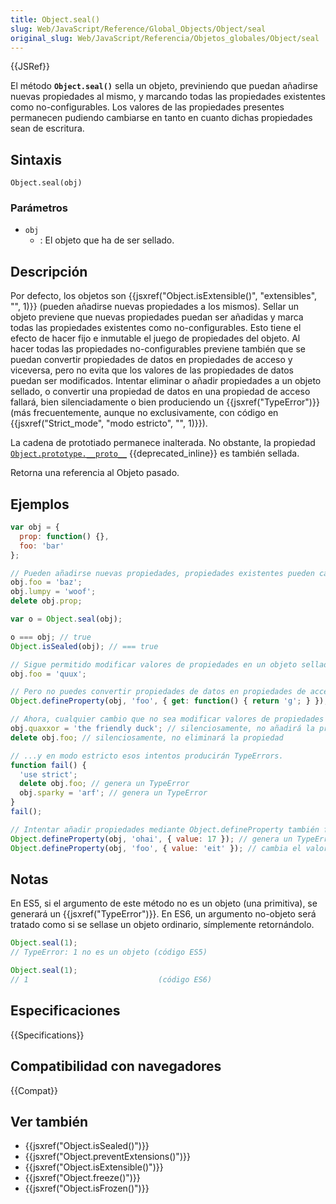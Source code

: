 ```yaml
---
title: Object.seal()
slug: Web/JavaScript/Reference/Global_Objects/Object/seal
original_slug: Web/JavaScript/Referencia/Objetos_globales/Object/seal
---
```


{{JSRef}}

El método **`Object.seal()`** sella un objeto, previniendo que puedan añadirse nuevas propiedades al mismo, y marcando todas las propiedades existentes como no-configurables. Los valores de las propiedades presentes permanecen pudiendo cambiarse en tanto en cuanto dichas propiedades sean de escritura.

## Sintaxis

```
Object.seal(obj)
```

### Parámetros

- `obj`
  - : El objeto que ha de ser sellado.

## Descripción

Por defecto, los objetos son {{jsxref("Object.isExtensible()", "extensibles", "", 1)}} (pueden añadirse nuevas propiedades a los mismos). Sellar un objeto previene que nuevas propiedades puedan ser añadidas y marca todas las propiedades existentes como no-configurables. Esto tiene el efecto de hacer fijo e inmutable el juego de propiedades del objeto. Al hacer todas las propiedades no-configurables previene también que se puedan convertir propiedades de datos en propiedades de acceso y viceversa, pero no evita que los valores de las propiedades de datos puedan ser modificados. Intentar eliminar o añadir propiedades a un objeto sellado, o convertir una propiedad de datos en una propiedad de acceso fallará, bien silenciadamente o bien produciendo un {{jsxref("TypeError")}} (más frecuentemente, aunque no exclusivamente, con código en {{jsxref("Strict_mode", "modo estricto", "", 1)}}).

La cadena de prototiado permanece inalterada. No obstante, la propiedad [`Object.prototype.__proto__`](/es/docs/Web/JavaScript/Reference/Global_Objects/Object/proto) {{deprecated_inline}} es también sellada.

Retorna una referencia al Objeto pasado.

## Ejemplos

```js
var obj = {
  prop: function() {},
  foo: 'bar'
};

// Pueden añadirse nuevas propiedades, propiedades existentes pueden cambiarse o eliminarse.
obj.foo = 'baz';
obj.lumpy = 'woof';
delete obj.prop;

var o = Object.seal(obj);

o === obj; // true
Object.isSealed(obj); // === true

// Sigue permitido modificar valores de propiedades en un objeto sellado.
obj.foo = 'quux';

// Pero no puedes convertir propiedades de datos en propiedades de acceso, ni viveversa
Object.defineProperty(obj, 'foo', { get: function() { return 'g'; } }); // produce un TypeError

// Ahora, cualquier cambio que no sea modificar valores de propiedades fallará
obj.quaxxor = 'the friendly duck'; // silenciosamente, no añadirá la propiedad
delete obj.foo; // silenciosamente, no eliminará la propiedad

// ...y en modo estricto esos intentos producirán TypeErrors.
function fail() {
  'use strict';
  delete obj.foo; // genera un TypeError
  obj.sparky = 'arf'; // genera un TypeError
}
fail();

// Intentar añadir propiedades mediante Object.defineProperty también fallará.
Object.defineProperty(obj, 'ohai', { value: 17 }); // genera un TypeError
Object.defineProperty(obj, 'foo', { value: 'eit' }); // cambia el valor exisitente
```

## Notas

En ES5, si el argumento de este método no es un objeto (una primitiva), se generará un {{jsxref("TypeError")}}. En ES6, un argumento no-objeto será tratado como si se sellase un objeto ordinario, símplemente retornándolo.

```js
Object.seal(1);
// TypeError: 1 no es un objeto (código ES5)

Object.seal(1);
// 1                             (código ES6)
```

## Especificaciones

{{Specifications}}

## Compatibilidad con navegadores

{{Compat}}

## Ver también

- {{jsxref("Object.isSealed()")}}
- {{jsxref("Object.preventExtensions()")}}
- {{jsxref("Object.isExtensible()")}}
- {{jsxref("Object.freeze()")}}
- {{jsxref("Object.isFrozen()")}}
